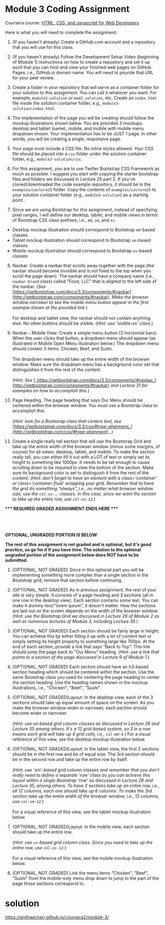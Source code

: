 # Module 3 Coding Assignment

Coursera course: [HTML, CSS, and Javascript for Web Developers](https://www.coursera.org/learn/html-css-javascript-for-web-developers)

Here is what you will need to complete the assignment:

1. (If you haven't already) Create a GitHub.com account and a repository that you will use for this class.

2. (If you haven't already) Follow the Development Setup Video (beginning of Module 1) instructions on how to create a repository and set it up such that you can host and view your finished web pages on GitHub Pages, i.e., GitHub.io domain name. You will need to provide that URL for your peer review.

3. Create a folder in your repository that will serve as a container folder for your solution to this assignment. You can call it whatever you want. For example, `module3-solution` or `mod3_solution`, etc. Create an `index.html` file inside the solution container folder, e.g., `module3-solution/index.html`.

4. The implementation of the page you will be creating should follow the mockup illustrations shown below. You are provided 3 mockups: desktop and tablet (same), mobile, and mobile with mobile menu dropdown shown. Your implementation has to be JUST 1 page. In other words, you will be creating a single, responsive page.

5. Your page must include a CSS file. No inline styles allowed. Your CSS file should be placed into a `css` folder under the solution container folder, e.g., `module3-solution/css`.

6. For this assignment, you are to use Twitter Bootstrap CSS Framework as much as possible. I suggest you start with copying the starter bootstrap files and folders we discussed in Lecture 25 part 2. If you've cloned/downloaded the code example repository, it should be in the `examples/Lecture25` folder. Copy the contents of `examples/Lecture25` to your solution container folder (e.g., `module3-solution`) as a starting point..

7. Since we are using Bootstrap for this assignment, instead of specifying pixel ranges, I will define our desktop, tablet, and mobile views in terms of Bootstrap CSS class prefixes, i.e., `md`, `sm`, and `xs`.
  * Desktop mockup illustration should correspond to Bootstrap `md`-based classes
  * Tablet mockup illustration should correspond to Bootstrap `sm`-based classes
  * Mobile mockup illustration should correspond to Bootstrap `xs`-based classes

8. Navbar: Create a navbar that scrolls away together with the page (the navbar should become invisible and is not fixed to the top when you scroll the page down). The navbar should have a company name (i.e., `navbar-brand` class) called "Food, LLC" that is aligned to the left side of the navbar. (*See* [https://getbootstrap.com/docs/3.3/components/#navbar](http://getbootstrap.com/components/#navbar). *Make the browser window narrower to see the mobile menu button appear in the first example shown at the provided link.*)
<br><br>
For desktop and tablet view, the navbar should not contain anything else. No other buttons should be visible. (_Hint: use 'visible-xs' class._)

9. Navbar - Mobile View: Create a simple menu button (3 horizontal bars). When the user clicks that button, a dropdown menu should appear (as illustrated in Mobile Open Menu illustration below.) The dropdown menu should contain 3 items: Chicken, Beef, and Sushi.
<br><br>
The dropdown menu should take up the entire width of the browser window. Make sure the dropdown menu has a background color set that distinguishes it from the rest of the content.
<br><br>
(_Hint: See_ [_https://getbootstrap.com/docs/3.3/components/#navbar_](http://getbootstrap.com/components/#navbar) _and Lecture 31 for examples on how to accomplish this._)

10.  Page Heading. The page heading that says Our Menu should be centered within the browser window. You must use a Bootstrap class to accomplish this.
<br><br>
(_Hint: look for a Bootstrap class that centers text, see_ [_https://getbootstrap.com/docs/3.3/css/#type-alignment_](http://getbootstrap.com/css/#type-alignment)_._)

11.  Create a single really tall section that will use the Bootstrap Grid and take up the entire width of the browser window (minus some margins, of course) for all views: desktop, tablet, and mobile. To make the section really tall, you can either fill it out with a LOT of text or simply set its height to something like 1000px. It needs to be tall enough to cause scrolling down to be required to view the bottom of the section. Make sure its background color is set to distinguish it from the rest of the content. (_Hint: don't forget to have an element with a class='container' or class='container-fluid' wrapping your grid. Remember that to have the grid do something "always", i.e., no matter what browser window size, use the `col-xs-`... classes. In this case, since we want the section to take up the entire row, use `col-xs-12`._)


**&#42;&#42;&#42; REQUIRED GRADED ASSIGNMENT ENDS HERE &#42;&#42;&#42;**  
<br>
<br>
<br>
<br>
**OPTIONAL, UNGRADED PORTION IS BELOW:**

**The rest of this assignment is not graded and is optional, but it's good practice, so go for it if you have time. The solution to the optional ungraded portion of the assignment below does NOT have to be submitted.**

1. (OPTIONAL, NOT GRADED) Since in this optional part you will be implementing something more complex than a single section in the Bootstrap grid, remove that section before continuing.

2. (OPTIONAL, NOT GRADED) As in previous assignment, the rest of your site is very simple. It consists of a page heading and 3 sections (all in one row in the desktop view). Each section contains some text. You can make it dummy text/"lorem ipsum", it doesn't matter. How the sections are laid out on the screen depends on the width of the browser window. (_Hint: use the Bootstrap Grid we discussed in Lecture 26 of Module 2 as well as numerous lectures of Module 3, including Lecture 35._)

3. (OPTIONAL, NOT GRADED) Each section should be fairly large in height. You can achieve this by either filling it up with a lot of content text or simply setting its height property to something large like 700px. At the end of each section, provide a link that says "Back to Top". This link should jump the page back to "Our Menu" heading. (_Hint: use a link that points to a section of the page discussed in Lecture 9 of Module 1._)

4. (OPTIONAL, NOT GRADED) Each section should have an h3-based section heading which should be centered within the section. Use the same Bootstrap class you used for centering the page heading to center the section heading. Use the heading names shown in the mockup illustrations, i.e., "Chicken", "Beef", "Sushi".

5. (OPTIONAL, NOT GRADED)Layout: In the desktop view, each of the 3 sections should take up equal amount of space on the screen. As you make the browser window wider or narrower, each section should become wider or narrower.
<br><br>
(_Hint: use `md`-based grid column classes as discussed in Lecture 26 and Lecture 35 among others. It's a 12 grid-based system, so 3 in a row means each grid will take up 4 grid cells, i.e., `col-md-4`._)
For a visual reference of this view, see the desktop mockup illustration below.

6.  (OPTIONAL, NOT GRADED)Layout: In the tablet view, the first 2 sections should be in the first row and be of equal size. The 3rd section should be in the second row and take up the entire row by itself.
<br><br>
(_Hint: use 'sm'-based grid column classes and remember that you don't really need to define a separate 'row' class as you can achieve this layout within a single Bootstrap 'row' as discussed in Lecture 26 and Lecture 35, among others. To have 2 sections take up an entire row, i.e., all 12 columns, each one should take up 6 columns. To make the 3rd section take up the entire width of the browser window, i.e., 12 columns, use `col-sm-12`._)
<br><br>
For a visual reference of this view, see the tablet mockup illustration below.

7.  (OPTIONAL, NOT GRADED)Layout: In the mobile view, each section should take up the entire row.
<br><br>
(_Hint: use `xs`-based grid column class. Since you need to take up the entire row, use `col-xs-12`._)
<br><br>
For a visual reference of this view, see the mobile mockup illustration below.

8.  (OPTIONAL, NOT GRADED) Link the menu items "Chicken", "Beef", "Sushi" from the mobile-only menu drop down to jump to the part of the page those sections correspond to.

# solution 

https://anithaachari.github.io/coursera2/module-3/
